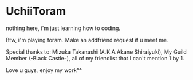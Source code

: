 # UchiiToram
nothing here, i'm just learning how to coding.

Btw, i'm playing toram. Make an addfriend request if u meet me.

Special thanks to:
Mizuka Takanashi (A.K.A Akane Shiraiyuki), My Guild Member (-Black Castle-), all of my friendlist that I can't mention 1 by 1.

Love u guys, enjoy my work^^
